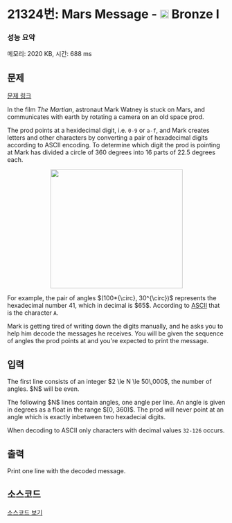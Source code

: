 # 21324번: Mars Message - <img src="https://static.solved.ac/tier_small/5.svg" style="height:20px" /> Bronze I

<!-- performance -->
### 성능 요약
메모리: 2020 KB, 시간: 688 ms
<!-- end -->

## 문제

[문제 링크](https://boj.kr/21324)


<p>In the film <em>The Martian</em>, astronaut Mark Watney is stuck on Mars, and communicates with earth by rotating a camera on an old space prod.</p>

<p>The prod points at a hexidecimal digit, i.e. <code>0-9</code> or <code>a-f</code>, and Mark creates letters and other characters by converting a pair of hexadecimal digits according to ASCII encoding. To determine which digit the prod is pointing at Mark has divided a circle of 360 degrees into 16 parts of 22.5 degrees each.</p>

<p style="text-align: center;"><img alt="" src="https://upload.acmicpc.net/41c226d1-f550-4b6e-9fe2-db5a2d78e14f/-/preview/" style="width: 305px; height: 275px;"></p>

<p>For example, the pair of angles $(100*{\circ}, 30^{\circ})$ represents the hexadecimal number 41, which in decimal is $65$. According to <a href="https://en.wikipedia.org/wiki/ASCII\#ASCII\_printable\_characters">ASCII</a>&nbsp;that is the character <code>A</code>.</p>

<p>Mark is getting tired of writing down the digits manually, and he asks you to help him decode the messages he receives. You will be given the sequence of angles the prod points at and you're expected to print the message.</p>



## 입력


<p>The first line consists of an integer $2 \le N \le 50\,000$, the number of angles. $N$ will be even.</p>

<p>The following $N$ lines contain angles, one angle per line. An angle is given in degrees as a float in the range $[0, 360)$. The prod will never point at an angle which is exactly inbetween two hexadecial digits.</p>

<p>When decoding to ASCII only characters with decimal values <code>32-126</code> occurs.</p>



## 출력


<p>Print one line with the decoded message.</p>



## 소스코드

[소스코드 보기](Mars%20Message.cpp)